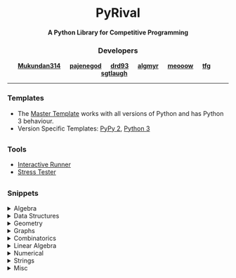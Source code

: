 <h1 align="center">PyRival</h1>
<div align="center">
  <strong>A Python Library for Competitive Programming</strong>
</div>

<h3 align="center">Developers</h3>
<div align="center">
  <strong>
    <a href="https://github.com/Mukundan314">Mukundan314</a> &emsp;
    <a href="https://github.com/bjorn-martinsson">pajenegod</a> &emsp;
    <a href="https://github.com/eduard-netsajev">drd93</a> &emsp;
    <a href="https://github.com/algmyr">algmyr</a> &emsp;
    <a href="https://github.com/meooow25">meooow</a> &emsp;
    <a href="https://github.com/tfg50">tfg</a> &emsp;
    <a href="https://github.com/sgtlaugh">sgtlaugh</a> &emsp;
  </strong>
</div>

---

### Templates
- The [Master Template](templates/template.py) works with all versions of Python and has Python 3 behaviour.
- Version Specific Templates: [PyPy 2](templates/template_pypy2.py), [Python 3](templates/template_py3.py)

##

### Tools
- [Interactive Runner](https://github.com/cheran-senthil/PyRival/blob/master/pyrival/tools/interactive_runner.py)
- [Stress Tester](https://github.com/cheran-senthil/PyRival/blob/master/pyrival/tools/stress_tester.py)

##

### Snippets
<details>
  <summary>Algebra</summary>

  - [(Multivariable) Chinese Remainder Theorem](https://github.com/cheran-senthil/PyRival/blob/master/pyrival/algebra/chinese_remainder.py)
  - [Discrete Logarithm](https://github.com/cheran-senthil/PyRival/blob/master/pyrival/algebra/discrete_log.py)
  - [LCM and GCD](https://github.com/cheran-senthil/PyRival/blob/master/pyrival/algebra/gcd.py)
  - [Integer Factorization](https://github.com/cheran-senthil/PyRival/blob/master/pyrival/algebra/factors.py)
  - [Fast Fourier Transform](https://github.com/cheran-senthil/PyRival/blob/master/pyrival/algebra/fft.py)
  - [Fast Subset Transform](https://github.com/cheran-senthil/PyRival/blob/master/pyrival/algebra/fst.py)
  - [Number Theoretic Transform](https://github.com/cheran-senthil/PyRival/blob/master/pyrival/algebra/ntt.py)
  - [Deterministic Miller-Rabin Primality Test](https://github.com/cheran-senthil/PyRival/blob/master/pyrival/algebra/is_prime.py)
  - [Tonelli–Shanks Algorithm](https://github.com/cheran-senthil/PyRival/blob/master/pyrival/algebra/mod_sqrt.py)
  - [Generalized Modular Inverse](https://github.com/cheran-senthil/PyRival/blob/master/pyrival/algebra/modinv.py)
  - [Euler's Phi Function](https://github.com/cheran-senthil/PyRival/blob/master/pyrival/algebra/phi.py)
  - [Primitive Root](https://github.com/cheran-senthil/PyRival/blob/master/pyrival/algebra/primitive_root.py)
  - [Sieve of Eratosthenes](https://github.com/cheran-senthil/PyRival/blob/master/pyrival/algebra/sieve.py)
</details>

<details>
  <summary>Data Structures</summary>

  - [Bit Array](https://github.com/cheran-senthil/PyRival/blob/master/pyrival/data_structures/BitArray.py)
  - [Binary Indexed (Fenwick) Tree](https://github.com/cheran-senthil/PyRival/blob/master/pyrival/data_structures/FenwickTree.py)
  - [Fractions](https://github.com/cheran-senthil/PyRival/blob/master/pyrival/data_structures/Fraction.py)
  - [Continued Fractions](https://github.com/cheran-senthil/PyRival/blob/master/pyrival/data_structures/CFraction.py)
  - [Disjoint-Set (Union Find) Data Structure](https://github.com/cheran-senthil/PyRival/blob/master/pyrival/data_structures/DisjointSetUnion.py)
  - [Generic Nodes](https://github.com/cheran-senthil/PyRival/blob/master/pyrival/data_structures/Node.py)
  - [Linked List](https://github.com/cheran-senthil/PyRival/blob/master/pyrival/data_structures/LinkedList.py)
  - [Range Query Data Structure](https://github.com/cheran-senthil/PyRival/blob/master/pyrival/data_structures/RangeQuery.py)
  - [(Lazy) Segment Tree](https://github.com/cheran-senthil/PyRival/blob/master/pyrival/data_structures/LazySegmentTree.py)
  - [Persistent Segment Tree](https://github.com/cheran-senthil/PyRival/blob/master/pyrival/data_structures/PersistentSegTree.py)
  - [Sorted List](https://github.com/cheran-senthil/PyRival/blob/master/pyrival/data_structures/SortedList.py)
  - [Treap](https://github.com/cheran-senthil/PyRival/blob/master/pyrival/data_structures/Treap.py)
  - [Trie Tree](https://github.com/cheran-senthil/PyRival/blob/master/pyrival/data_structures/Trie.py)
  - [2-satisfiability Template](https://github.com/cheran-senthil/PyRival/blob/master/pyrival/data_structures/TwoSat.py)
</details>

<details>
  <summary>Geometry</summary>

  - [Convex Hull](https://github.com/cheran-senthil/PyRival/blob/master/pyrival/geometry/convex_hull.py)
  - [Line Functions](https://github.com/cheran-senthil/PyRival/blob/master/pyrival/geometry/lines.py)
  - [Polygon Functions](https://github.com/cheran-senthil/PyRival/blob/master/pyrival/geometry/polygons.py)
  - [Vector Functions](https://github.com/cheran-senthil/PyRival/blob/master/pyrival/geometry/vectors.py)
</details>

<details>
  <summary>Graphs</summary>

  - [Bellman-Ford Algorithm](https://github.com/cheran-senthil/PyRival/blob/master/pyrival/graphs/bellman_ford.py)
  - [Breadth First Search](https://github.com/cheran-senthil/PyRival/blob/master/pyrival/graphs/bfs.py)
  - [Connected Components Search](https://github.com/cheran-senthil/PyRival/blob/master/pyrival/graphs/components.py)
  - [Brent's Algorithm for Cycle Detection](https://github.com/cheran-senthil/PyRival/blob/master/pyrival/graphs/cycle_finding.py)
  - [Depth First Search](https://github.com/cheran-senthil/PyRival/blob/master/pyrival/graphs/dfs.py)
  - [Dijkstra's Algorithm](https://github.com/cheran-senthil/PyRival/blob/master/pyrival/graphs/dijkstra.py)
  - [Eulerian Path](https://github.com/cheran-senthil/PyRival/blob/master/pyrival/graphs/euler_walk.py)
  - [Path Constructor](https://github.com/cheran-senthil/PyRival/blob/master/pyrival/graphs/find_path.py)
  - [Floyd-Warshall Algorithm](https://github.com/cheran-senthil/PyRival/blob/master/pyrival/graphs/floyd_warshall.py)
  - [Bipartite Graph Check](https://github.com/cheran-senthil/PyRival/blob/master/pyrival/graphs/is_bipartite.py)
  - [Kruskal's Algorithm with Disjoin Set Union](https://github.com/cheran-senthil/PyRival/blob/master/pyrival/graphs/kruskal.py)
  - [Prim's Algorithm](https://github.com/cheran-senthil/PyRival/blob/master/pyrival/graphs/prim.py)
  - [Tarjan's Algorithm](https://github.com/cheran-senthil/PyRival/blob/master/pyrival/graphs/scc.py)
  - [Topological Sorting](https://github.com/cheran-senthil/PyRival/blob/master/pyrival/graphs/toposort.py)
</details>

<details>
  <summary>Combinatorics</summary>

  - [General Purpose Numbers](https://github.com/cheran-senthil/PyRival/blob/master/pyrival/combinatorics/combinatorics.py)
  - [Lucas's Theorem](https://github.com/cheran-senthil/PyRival/blob/master/pyrival/combinatorics/nCr_mod.py)
  - [Partition Function](https://github.com/cheran-senthil/PyRival/blob/master/pyrival/combinatorics/partitions.py)
</details>

<details>
  <summary>Linear Algebra</summary>

  - [Matrix Arithmetic, Exponentiation, Determinant, and Inverse](https://github.com/cheran-senthil/PyRival/blob/master/pyrival/linear_algebra/matrix.py)
  - [Gaussian Elimination](https://github.com/cheran-senthil/PyRival/blob/master/pyrival/linear_algebra/max_xor.py)
  - [Multivariable Chinese Remainder Theorem](https://github.com/cheran-senthil/PyRival/blob/master/pyrival/linear_algebra/multivariable_crt.py)
</details>

<details>
  <summary>Numerical</summary>

  - [Linear Recurrence Template](https://github.com/cheran-senthil/PyRival/blob/master/pyrival/numerical/berlekamp_massey.py)
  - [Hill Climbing Algorithm](https://github.com/cheran-senthil/PyRival/blob/master/pyrival/numerical/hill_climbing.py)
  - [Approximate Integration](https://github.com/cheran-senthil/PyRival/blob/master/pyrival/numerical/integrate.py)
  - [Polynomial Interpolation](https://github.com/cheran-senthil/PyRival/blob/master/pyrival/numerical/interpolate.py)
  - [Integer Roots](https://github.com/cheran-senthil/PyRival/blob/master/pyrival/numerical/iroot.py)
  - [Binary Search](https://github.com/cheran-senthil/PyRival/blob/master/pyrival/numerical/search.py)
</details>

<details>
  <summary>Strings</summary>

  - [Knuth–Morris–Pratt Algorithm](https://github.com/cheran-senthil/PyRival/blob/master/pyrival/strings/kmp.py)
  - [Longest Common/Palindromic Subsequences](https://github.com/cheran-senthil/PyRival/blob/master/pyrival/strings/lcs.py)
  - [Longest Common Substring](https://github.com/cheran-senthil/PyRival/blob/master/pyrival/strings/LCSubstr.py)
  - [Longest Palindromic Substring](https://github.com/cheran-senthil/PyRival/blob/master/pyrival/strings/LPSubstr.py)
  - [Manacher's Algorithm](https://github.com/cheran-senthil/PyRival/blob/master/pyrival/strings/suffix_array.py)
  - [Lydon Factorization](https://github.com/cheran-senthil/PyRival/blob/master/pyrival/strings/min_rotation.py)
  - [Z Algorithm](https://github.com/cheran-senthil/PyRival/blob/master/pyrival/strings/z_algorithm.py)
</details>


<details>
  <summary>Misc</summary>

  - [bootstrap for recursion](https://github.com/cheran-senthil/PyRival/blob/master/pyrival/misc/bootstrap.py)
  - [FastIO](https://github.com/cheran-senthil/PyRival/blob/master/pyrival/misc/FastIO.py)
  - [heapq](https://github.com/cheran-senthil/PyRival/blob/master/pyrival/data_structures/Heap.py)
  - [sorted](https://github.com/cheran-senthil/PyRival/blob/master/pyrival/misc/ordersort.py)
  - [py3k compatibility tools](https://github.com/cheran-senthil/PyRival/blob/master/pyrival/misc/py3k.py)
  - [random](https://github.com/cheran-senthil/PyRival/blob/master/pyrival/misc/Random.py)
  - [str.split for whitespace](https://github.com/cheran-senthil/PyRival/blob/master/pyrival/misc/split.py)
  - [Bit Hacks](https://github.com/cheran-senthil/PyRival/blob/master/pyrival/misc/bit_hacks.py)
  - [32-bit Modular Arithmetic](https://github.com/cheran-senthil/PyRival/blob/master/pyrival/misc/mod.py)
  - [Memoize Decorators](https://github.com/cheran-senthil/PyRival/blob/master/pyrival/misc/memoize.py)
  - [C++ syle cout](https://github.com/cheran-senthil/PyRival/blob/master/pyrival/misc/ostream.py)
  - [Interactive Runner](https://github.com/cheran-senthil/PyRival/blob/master/pyrival/tools/interactive_runner.py)
  - [Stress Tester](https://github.com/cheran-senthil/PyRival/blob/master/pyrival/tools/stress_tester.py)
  - [Alpha–Beta Pruning](https://github.com/cheran-senthil/PyRival/blob/master/pyrival/misc/alphabeta.py)
  - [Longest Increasing Subsequence](https://github.com/cheran-senthil/PyRival/blob/master/pyrival/misc/lis.py)
  - [K-th Order Statistic](https://github.com/cheran-senthil/PyRival/blob/master/pyrival/misc/order_statistic.py)
</details>
